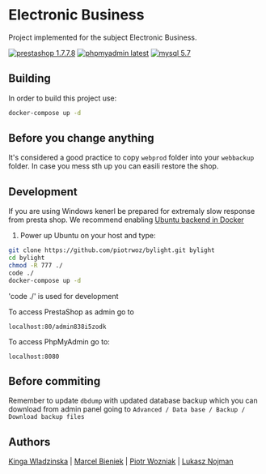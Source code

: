 # Electronic Business
Project implemented for the subject Electronic Business.

[![prestashop 1.7.7.8][shield-prestashop]](https://github.com/PrestaShop/PrestaShop)
[![phpmyadmin latest][shield-phpmyadmin]](https://hub.docker.com/layers/phpmyadmin/library/phpmyadmin/latest/images/sha256-55ff8776ca52dbdf4120821431f580d07f704ac68a3649eabb4a1e915cbd45eb?context=explore)
[![mysql 5.7][shield-mysql]](https://hub.docker.com/layers/mysql/library/mysql/5.7/images/sha256-e5f84e8def65d7bd1e5aaf79d429b748d56c514f6dc4b6247fc67df1f7da7a2c?context=explore)

## Building
In order to build this project use:

```bash
docker-compose up -d
```
## Before you change anything
It's considered a good practice to copy `webprod` folder into your `webbackup` folder. In case you mess sth up you can easili restore the shop.

## Development

If you are using Windows kenerl be prepared for extremaly slow response from presta shop. We recommend enabling [Ubuntu backend in Docker](https://docs.docker.com/desktop/windows/wsl/)

1. Power up Ubuntu on your host and type:
```bash
git clone https://github.com/piotrwoz/bylight.git bylight
cd bylight
chmod -R 777 ./
code ./ 
docker-compose up -d
```
'code ./' is used for development

To  access PrestaShop as admin go to

```
localhost:80/admin838i5zodk
```

To access PhpMyAdmin go to:

```
localhost:8080
```

## Before commiting

Remember to update `dbdump` with updated database backup which you can download from admin panel going to `Advanced / Data base / Backup / Download backup files`

## Authors

[Kinga Wladzinska](https://github.com/Popularkiya) |
[Marcel Bieniek](https://github.com/marcelbieniek) |
[Piotr Wozniak](https://github.com/piotrwoz) |
[Lukasz Nojman](https://github.com/luckyluk07)

[shield-prestashop]: https://img.shields.io/badge/prestashop-1.7.7.8-pink
[shield-phpmyadmin]: https://img.shields.io/badge/phpmyadmin-latest-pink
[shield-mysql]: https://img.shields.io/badge/mysql-5.7-pink